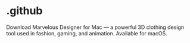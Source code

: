 # .github
Download Marvelous Designer for Mac — a powerful 3D clothing design tool used in fashion, gaming, and animation. Available for macOS.
